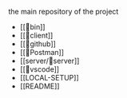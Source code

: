 the main repository of the project

- [[📁bin]]
- [[📁client]]
- [[📁github]]
- [[📁Postman]]
- [[server/📁server]]
- [[📁vscode]]
- [[LOCAL-SETUP]]
- [[README]]
